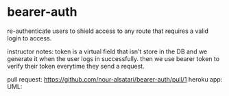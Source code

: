 # bearer-auth
re-authenticate users to shield access to any route that requires a valid login to access.


instructor notes: token is a virtual field that isn't store in the DB and we generate it when the user logs in successfully. then we use bearer token to verify their token everytime they send a request.

pull request: https://github.com/nour-alsatari/bearer-auth/pull/1
heroku app: 
UML:
